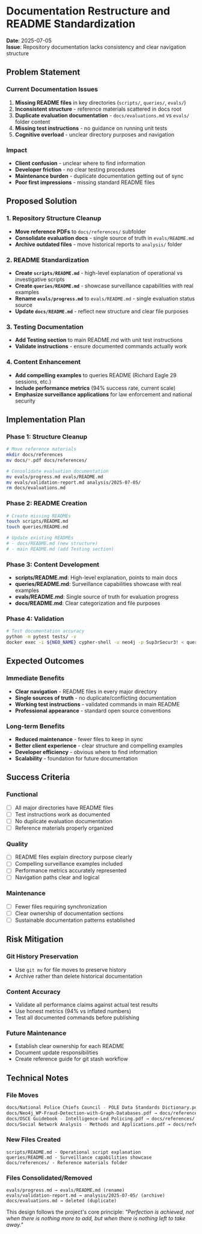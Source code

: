 # Documentation Restructure and README Standardization

**Date**: 2025-07-05  
**Issue**: Repository documentation lacks consistency and clear navigation structure

## Problem Statement

### Current Documentation Issues
1. **Missing README files** in key directories (`scripts/`, `queries/`, `evals/`)
2. **Inconsistent structure** - reference materials scattered in docs root
3. **Duplicate evaluation documentation** - `docs/evaluations.md` vs `evals/` folder content
4. **Missing test instructions** - no guidance on running unit tests
5. **Cognitive overload** - unclear directory purposes and navigation

### Impact
- **Client confusion** - unclear where to find information
- **Developer friction** - no clear testing procedures
- **Maintenance burden** - duplicate documentation getting out of sync
- **Poor first impressions** - missing standard README files

## Proposed Solution

### 1. Repository Structure Cleanup
- **Move reference PDFs** to `docs/references/` subfolder
- **Consolidate evaluation docs** - single source of truth in `evals/README.md`
- **Archive outdated files** - move historical reports to `analysis/` folder

### 2. README Standardization
- **Create `scripts/README.md`** - high-level explanation of operational vs investigative scripts
- **Create `queries/README.md`** - showcase surveillance capabilities with real examples
- **Rename `evals/progress.md`** to `evals/README.md` - single evaluation status source
- **Update `docs/README.md`** - reflect new structure and clear file purposes

### 3. Testing Documentation
- **Add Testing section** to main README.md with unit test instructions
- **Validate instructions** - ensure documented commands actually work

### 4. Content Enhancement
- **Add compelling examples** to queries README (Richard Eagle 29 sessions, etc.)
- **Include performance metrics** (94% success rate, current scale)
- **Emphasize surveillance applications** for law enforcement and national security

## Implementation Plan

### Phase 1: Structure Cleanup
```bash
# Move reference materials
mkdir docs/references
mv docs/*.pdf docs/references/

# Consolidate evaluation documentation  
mv evals/progress.md evals/README.md
mv evals/validation-report.md analysis/2025-07-05/
rm docs/evaluations.md
```

### Phase 2: README Creation
```bash
# Create missing READMEs
touch scripts/README.md
touch queries/README.md

# Update existing READMEs
# - docs/README.md (new structure)
# - main README.md (add Testing section)
```

### Phase 3: Content Development
- **scripts/README.md**: High-level explanation, points to main docs
- **queries/README.md**: Surveillance capabilities showcase with real examples
- **evals/README.md**: Single source of truth for evaluation progress
- **docs/README.md**: Clear categorization and file purposes

### Phase 4: Validation
```bash
# Test documentation accuracy
python -m pytest tests/ -v
docker exec -i ${NEO_NAME} cypher-shell -u neo4j -p Sup3rSecur3! < queries/eval-suite.cypher
```

## Expected Outcomes

### Immediate Benefits
- **Clear navigation** - README files in every major directory
- **Single sources of truth** - no duplicate/conflicting documentation
- **Working test instructions** - validated commands in main README
- **Professional appearance** - standard open source conventions

### Long-term Benefits
- **Reduced maintenance** - fewer files to keep in sync
- **Better client experience** - clear structure and compelling examples
- **Developer efficiency** - obvious where to find information
- **Scalability** - foundation for future documentation

## Success Criteria

### Functional
- [ ] All major directories have README files
- [ ] Test instructions work as documented
- [ ] No duplicate evaluation documentation
- [ ] Reference materials properly organized

### Quality
- [ ] README files explain directory purpose clearly
- [ ] Compelling surveillance examples included
- [ ] Performance metrics accurately represented
- [ ] Navigation paths clear and logical

### Maintenance
- [ ] Fewer files requiring synchronization
- [ ] Clear ownership of documentation sections
- [ ] Sustainable documentation patterns established

## Risk Mitigation

### Git History Preservation
- Use `git mv` for file moves to preserve history
- Archive rather than delete historical documentation

### Content Accuracy
- Validate all performance claims against actual test results
- Use honest metrics (94% vs inflated numbers)
- Test all documented commands before publishing

### Future Maintenance
- Establish clear ownership for each README
- Document update responsibilities
- Create reference guide for git stash workflow

## Technical Notes

### File Moves
```bash
docs/National Police Chiefs Council - POLE Data Standards Dictionary.pdf → docs/references/
docs/Neo4j_WP-Fraud-Detection-with-Graph-Databases.pdf → docs/references/
docs/OSCE Guidebook - Intelligence-Led Policing.pdf → docs/references/
docs/Social Network Analysis - Methods and Applications.pdf → docs/references/
```

### New Files Created
```
scripts/README.md - Operational script explanation
queries/README.md - Surveillance capabilities showcase  
docs/references/ - Reference materials folder
```

### Files Consolidated/Removed
```
evals/progress.md → evals/README.md (rename)
evals/validation-report.md → analysis/2025-07-05/ (archive)
docs/evaluations.md → deleted (duplicate)
```

This design follows the project's core principle: *"Perfection is achieved, not when there is nothing more to add, but when there is nothing left to take away."*
